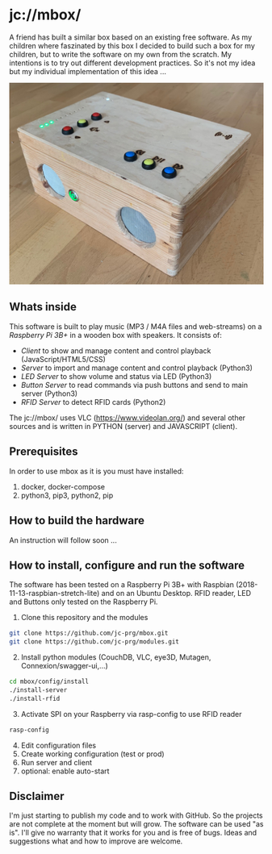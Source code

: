 # jc://mbox/

A friend has built a similar box based on an existing free software. As my children where faszinated by this box I decided to build such a box for my children, but to write the software on my own from the scratch. My intentions is to try out different development practices. So it's not my idea but my individual implementation of this idea ...

![mbox image](https://raw.githubusercontent.com/jc-prg/mbox/master/docs/mbox.jpg)

## Whats inside

This software is built to play music (MP3 / M4A files and web-streams) on a _Raspberry Pi 3B+_ in a wooden box with speakers. It consists of:

- *Client* to show and manage content and control playback (JavaScript/HTML5/CSS)
- *Server* to import and manage content and control playback (Python3)
- *LED Server* to show volume and status via LED (Python3)
- *Button Server* to read commands via push buttons and send to main server (Python3)
- *RFID Server* to detect RFID cards (Python2)

The jc://mbox/ uses VLC (https://www.videolan.org/) and several other sources and is written in PYTHON (server) and JAVASCRIPT (client).

## Prerequisites

In order to use mbox as it is you must have installed:

1. docker, docker-compose
2. python3, pip3, python2, pip

## How to build the hardware

An instruction will follow soon ...

## How to install, configure and run the software

The software has been tested on a Raspberry Pi 3B+ with Raspbian (2018-11-13-raspbian-stretch-lite) and on an Ubuntu Desktop. RFID reader, LED and Buttons only tested on the Raspberry Pi.

1. Clone this repository and the modules

```bash
git clone https://github.com/jc-prg/mbox.git
git clone https://github.com/jc-prg/modules.git
```

2. Install python modules (CouchDB, VLC, eye3D, Mutagen, Connexion/swagger-ui,...)

```bash
cd mbox/config/install
./install-server
./install-rfid
```
3. Activate SPI on your Raspberry via rasp-config to use RFID reader

```bash
rasp-config
```

4. Edit configuration files
5. Create working configuration (test or prod)
6. Run server and client
7. optional: enable auto-start

## Disclaimer

I'm just starting to publish my code and to work with GitHub. So the projects are not complete at the moment but will grow.
The software can be used "as is". I'll give no warranty that it works for you and is free of bugs. Ideas and suggestions what and how to improve are welcome.
